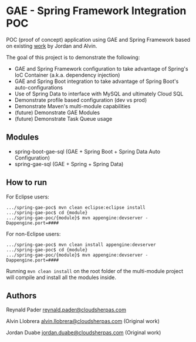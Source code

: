 GAE - Spring Framework Integration POC
==================

POC (proof of concept) application using GAE and Spring Framework based on existing [work](https://bitbucket.org/lloal/spring-cloud-endpoint-poc) by Jordan and Alvin. 

The goal of this project is to demonstrate the following:

*   GAE and Spring Framework configuration to take advantage of Spring's IoC Container (a.k.a. dependency injection)
*   GAE and Spring Boot integration to take advantage of Spring Boot's auto-configurations
*	Use of Spring Data to interface with MySQL and ultimately Cloud SQL
*	Demonstrate profile based configuration (dev vs prod)
*	Demonstrate Maven's multi-module capabilities
*	(future) Demonstrate GAE Modules
*	(future) Demonstrate Task Queue usage

## Modules
*	spring-boot-gae-sql	(GAE + Spring Boot + Spring Data Auto Configuration)
*	spring-gae-sql	(GAE + Spring + Spring Data)

## How to run
For Eclipse users:

	.../spring-gae-poc$ mvn clean eclipse:eclipse install
	.../spring-gae-poc$ cd {module}
	.../spring-gae-poc/{module}$ mvn appengine:devserver -Dappengine.port=#### 
	
For non-Eclipse users:

	.../spring-gae-poc$ mvn clean install appengine:devserver 
	.../spring-gae-poc$ cd {module}
	.../spring-gae-poc/{module}$ mvn appengine:devserver -Dappengine.port=#### 
	
Running `mvn clean install` on the root folder of the multi-module project will compile and install all the modules inside.


## Authors

Reynald Pader <reynald.pader@cloudsherpas.com>

Alvin Llobrera <alvin.llobrera@cloudsherpas.com> (Original work)

Jordan Duabe <jordan.duabe@cloudsherpas.com> (Original work)

